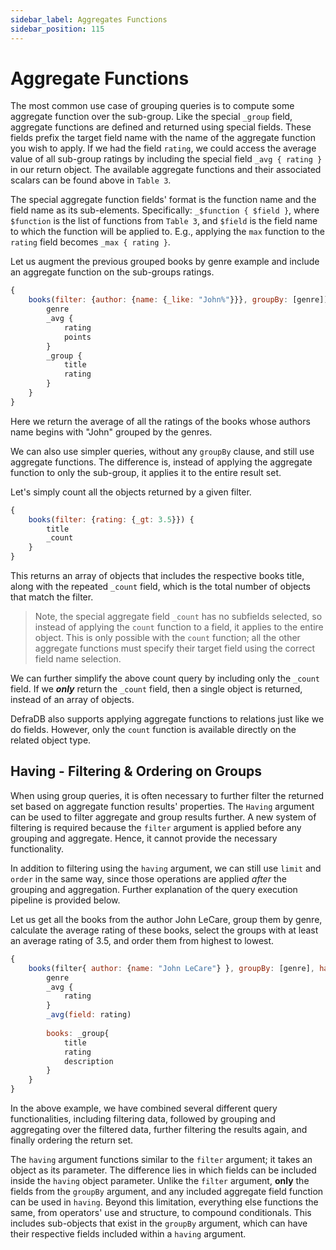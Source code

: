 ```yaml
---
sidebar_label: Aggregates Functions
sidebar_position: 115
---
```


# Aggregate Functions

The most common use case of grouping queries is to compute some aggregate function over the sub-group. Like the special `_group` field, aggregate functions are defined and returned using special fields. These fields prefix the target field name with the name of the aggregate function you wish to apply. If we had the field `rating`, we could access the average value of all sub-group ratings by including the special field `_avg { rating }` in our return object. The available aggregate functions and their associated scalars can be found above in `Table 3`.

The special aggregate function fields' format is the function name and the field name as its sub-elements. Specifically: `_$function { $field }`, where `$function` is the list of functions from `Table 3`, and `$field` is the field name to which the function will be applied to. E.g., applying the `max` function to the `rating` field becomes `_max { rating }`.

Let us augment the previous grouped books by genre example and include an aggregate function on the sub-groups ratings.
```javascript
{
    books(filter: {author: {name: {_like: "John%"}}}, groupBy: [genre]) {
        genre
        _avg {
            rating
            points
        }
        _group {
            title
            rating
        }
    }
}
```

Here we return the average of all the ratings of the books whose authors name begins with "John" grouped by the genres.

We can also use simpler queries, without any `groupBy` clause, and still use aggregate functions. The difference is, instead of applying the aggregate function to only the sub-group, it applies it to the entire result set.

Let's simply count all the objects returned by a given filter.
```javascript
{
    books(filter: {rating: {_gt: 3.5}}) {
        title
        _count
    }
}
```
This returns an array of objects that includes the respective books title, along with the repeated `_count` field, which is the total number of objects that match the filter.

> Note, the special aggregate field `_count` has no subfields selected, so instead of applying the `count` function to a field, it applies to the entire object. This is only possible with the `count` function; all the other aggregate functions must specify their target field using the correct field name selection.

We can further simplify the above count query by including only the `_count` field. If we ***only*** return the `_count` field, then a single object is returned, instead of an array of objects.

DefraDB also supports applying aggregate functions to relations just like we do fields. However, only the `count` function is available directly on the related object type.

## Having - Filtering & Ordering on Groups

When using group queries, it is often necessary to further filter the returned set based on aggregate function results' properties. The `Having` argument can be used to filter aggregate and group results further. A new system of filtering is required because the `filter` argument is applied before any grouping and aggregate. Hence, it cannot provide the necessary functionality.

In addition to filtering using the `having` argument, we can still use `limit` and `order` in the same way, since those operations are applied *after* the grouping and aggregation. Further explanation of the query execution pipeline is provided below.

Let us get all the books from the author John LeCare, group them by genre, calculate the average rating of these books, select the groups with at least an average rating of 3.5, and order them from highest to lowest.
```javascript
{
    books(filter{ author: {name: "John LeCare"} }, groupBy: [genre], having: { _avg: {rating: {_gt: 3.5}}}, order: { _avg: {rating: DESC}}) {
        genre
        _avg {
            rating
        }
        _avg(field: rating)
        
        books: _group{
            title
            rating
            description
        }
    }
}
```

In the above example, we have combined several different query functionalities, including filtering data, followed by grouping and aggregating over the filtered data, further filtering the results again, and finally ordering the return set.

The `having` argument functions similar to the `filter` argument; it takes an object as its parameter. The difference lies in which fields can be included inside the `having` object parameter. Unlike the `filter` argument, **only** the fields from the `groupBy` argument, and any included aggregate field function can be used in `having`. Beyond this limitation, everything else functions the same, from operators' use and structure, to compound conditionals. This includes sub-objects that exist in the `groupBy` argument, which can have their respective fields included within a `having` argument.
